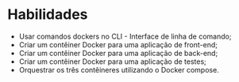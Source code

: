 # Habilidades

  * Usar comandos dockers no CLI - Interface de linha de comando;
  * Criar um contêiner Docker para uma aplicação de front-end;
  * Criar um contêiner Docker para uma aplicação de back-end;
  * Criar um contêiner Docker para uma aplicação de testes;
  * Orquestrar os três contêineres utilizando o Docker compose.
